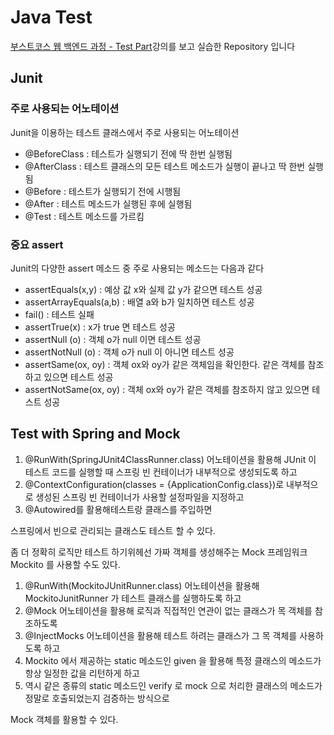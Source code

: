 # Java Test

[부스트코스 웹 백엔드 과정 - Test Part](https://www.edwith.org/boostcourse-web-be/lecture/58976/)강의를 보고 실습한 Repository 입니다

## Junit

### 주로 사용되는 어노테이션

Junit을 이용하는 테스트 클래스에서 주로 사용되는 어노테이션

- @BeforeClass : 테스트가 실행되기 전에 딱 한번 실행됨
- @AfterClass : 테스트 클래스의 모든 테스트 메소드가 실행이 끝나고 딱 한번 실행됨
- @Before : 테스트가 실행되기 전에 시행됨
- @After : 테스트 메소드가 실행된 후에 실행됨
- @Test : 테스트 메소드를 가르킴

### 중요 assert

Junit의 다양한 assert 메소드 중 주로 사용되는 메소드는 다음과 같다

- assertEquals(x,y) : 예상 값 x와 실제 값 y가 같으면 테스트 성공
- assertArrayEquals(a,b) : 배열 a와 b가 일치하면 테스트 성공
- fail() : 테스트 실패
- assertTrue(x) : x가 true 면 테스트 성공
- assertNull (o) : 객체 o가 null 이면 테스트 성공
- assertNotNull (o) : 객체 o가 null 이 아니면 테스트 성공
- assertSame(ox, oy) : 객체 ox와 oy가 같은 객체임을 확인한다. 같은 객체를 참조하고 있으면 테스트 성공
- assertNotSame(ox, oy) : 객체 ox와 oy가 같은 객체를 참조하지 않고 있으면 테스트 성공

## Test with Spring and Mock

1. @RunWith(SpringJUnit4ClassRunner.class) 어노테이션을 활용해 JUnit 이 테스트 코드를 실행할 때 스프링 빈 컨테이너가 내부적으로 생성되도록 하고
2. @ContextConfiguration(classes = {ApplicationConfig.class})로 내부적으로 생성된 스프링 빈 컨테이너가 사용할 설정파일을 지정하고
3. @Autowired를 활용해테스트랑 클래스를 주입하면

스프링에서 빈으로 관리되는 클래스도 테스트 할 수 있다. 
 
 좀 더 정확히 로직만 테스트 하기위헤선 가짜 객체를 생성해주는 Mock 프레임워크 Mockito 를 사용할 수도 있다. 
 
 1. @RunWith(MockitoJUnitRunner.class) 어노테이션을 활용해 MockitoJunitRunner 가 테스트 클래스를 실행하도록 하고
 2. @Mock 어노테이션을 활용해 로직과 직접적인 연관이 없는 클래스가 목 객체를 참조하도록
 3. @InjectMocks 어노테이션을 활용해 테스트 하려는 클래스가 그 목 객체를 사용하도록 하고
 4. Mockito 에서 제공하는 static 메소드인 given 을 활용해 특정 클래스의 메소드가 항상 일정한 값을 리턴하게 하고
 5. 역시 같은 종류의 static 메소드인 verify 로 mock 으로 처리한 클래스의 메소드가 정말로 호출되었는지 검증하는 방식으로 
 
 Mock 객체를 활용할 수 있다.